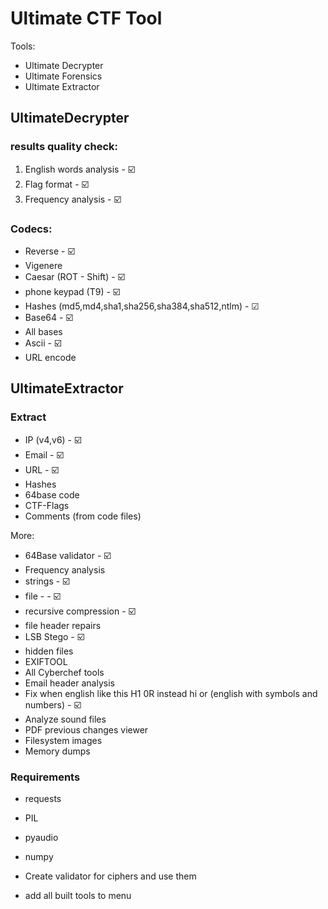 # Ultimate CTF Tool
Tools:
* Ultimate Decrypter
* Ultimate Forensics
* Ultimate Extractor

## UltimateDecrypter

### results quality check:
1) English words analysis - ☑️
2) Flag format - ☑️
3) Frequency analysis - ☑️

### Codecs:
* Reverse - ☑️
* Vigenere
* Caesar  (ROT - Shift) - ☑️
* phone keypad (T9) - ☑️
* Hashes (md5,md4,sha1,sha256,sha384,sha512,ntlm) - ☑
* Base64 - ☑️
* All bases
* Ascii - ☑️
* URL encode


## UltimateExtractor

### Extract
* IP (v4,v6) - ☑️
* Email - ☑️
* URL - ☑️
* Hashes
* 64base code
* CTF-Flags
* Comments (from code files)


More:
* 64Base validator - ☑️
* Frequency analysis
* strings  - ☑️
* file  - - ☑️
* recursive compression - ☑️
* file header repairs
* LSB Stego  - ☑️
* hidden files
* EXIFTOOL
* All Cyberchef tools
* Email header analysis
* Fix when english like this H1 0R instead hi or (english with symbols and numbers) - ☑️
* Analyze sound files
* PDF previous changes viewer
* Filesystem images
* Memory dumps

### Requirements
* requests
* PIL
* pyaudio
* numpy

* Create validator for ciphers and use them
* add all built tools to menu